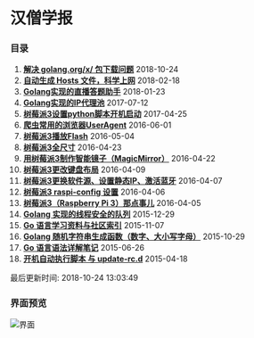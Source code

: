 # 汉僧学报

### 目录

1. **[解决 golang.org/x/ 包下载问题](http://yupae.cn/2018/10/24/golang-org.html)** 2018-10-24
2. **[自动生成 Hosts 文件，科学上网](http://yupae.cn/2018/02/18/hosts.html)** 2018-02-18
3. **[Golang实现的直播答题助手](http://yupae.cn/2018/01/23/answer.html)** 2018-01-23
4. **[Golang实现的IP代理池](http://yupae.cn/2017/07/12/goproxypool.html)** 2017-07-12
5. **[树莓派3设置python脚本开机启动](http://yupae.cn/2017/04/25/raspistartup.html)** 2017-04-25
6. **[爬虫常用的浏览器UserAgent](http://yupae.cn/2016/06/01/useragent.html)** 2016-06-01
7. **[树莓派3播放Flash](http://yupae.cn/2016/05/04/raspi-flash.html)** 2016-05-04
8. **[树莓派3全尺寸](http://yupae.cn/2016/04/23/raspi-size.html)** 2016-04-23
9. **[用树莓派3制作智能镜子（MagicMirror）](http://yupae.cn/2016/04/22/magicmirror.html)** 2016-04-22
10. **[树莓派3更改键盘布局](http://yupae.cn/2016/04/09/raspberrypi4.html)** 2016-04-09
11. **[树莓派3更换软件源、设置静态IP、激活蓝牙](http://yupae.cn/2016/04/07/raspberrypi3.html)** 2016-04-07
12. **[树莓派3 raspi-config 设置](http://yupae.cn/2016/04/06/raspberrypi2.html)** 2016-04-06
13. **[树莓派3（Raspberry Pi 3）那点事儿](http://yupae.cn/2016/04/05/raspberrypi1.html)** 2016-04-05
14. **[Golang 实现的线程安全的队列](http://yupae.cn/2015/12/29/goquery.html)** 2015-12-29
15. **[Go 语言学习资料与社区索引](http://yupae.cn/2015/11/07/reference.html)** 2015-11-07
16. **[Golang 随机字符串生成函数（数字、大小写字母）](http://yupae.cn/2015/10/29/rand.html)** 2015-10-29
17. **[Go 语言语法详解笔记](http://yupae.cn/2015/06/26/gogrammar.html)** 2015-06-26
18. **[开机自动执行脚本 与 update-rc.d](http://yupae.cn/2015/04/18/linuxstart.html)** 2015-04-18

最后更新时间: 2018-10-24 13:03:49

### 界面预览

![界面](http://yupae.cn/images/screen.jpg)
